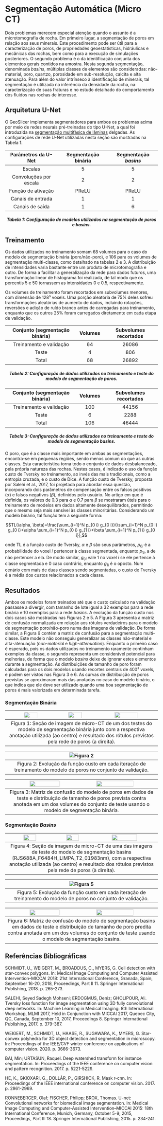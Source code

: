 # Segmentação Automática (Micro CT)

Dois problemas merecem especial atenção quando o assunto é a microtomografia de rocha. Em primeiro lugar, a segmentação de poros em relação aos seus minerais. Este procedimento pode ser útil para a caracterização de poros, de propriedades geoestatísticas, hidráulicas e mecânicas das rochas, bem como para a execução de simulações posteriores. O segundo problema é o da identificação conjunta dos elementos gerais contidos na amostra. Nesta segunda segmentação, denominada *basins*, múltiplas classes de elementos são consideradas: não-material, poro, quartzo, porosidade em sub-resolução, calcita e alta atenuação. Para além do valor intrínseco à identificação de minerais, tal segmentação é utilizada na inferência da densidade da rocha, na caracterização de suas fraturas e no estudo detalhado do comportamento dos fluidos nas rochas de interesse.

## Arquitetura U-Net

O GeoSlicer implementa segmentadores para ambos os problemas acima por meio de redes neurais pré-treinadas do tipo U-Net, a qual foi introduzida na [segmentação multifásica de lâminas](./automatic_thinSection.md) delgadas. As configurações de rede U-Net utilizadas nesta seção são mostradas na Tabela 1.

<center>

|Parâmetros da U-Net | Segmentação binária | Segmentação *basins*|
|:------------------:|:-------------------:|:--------------------:|
|Escalas | 5 | 5|
|Convoluções por escala | 2 | 2|
|Função de ativação | PReLU | PReLU|
|Canais de entrada | 1 | 1|
|Canais de saída | 1 | 6|

##### Tabela 1: Configuração de modelos utilizados na segmentação de poros e basins.

</center>

## Treinamento

Os dados utilizados no treinamento somam 68 volumes para o caso do modelo de segmentação binária (poro/não-poro), e 106 para os volumes de segmentação multi-classe, como detalhado na tabelas 2 e 3. A distribuição de intensidades varia bastante entre um produto de microtomografia e outro. De forma a facilitar a generalização da rede para dados futuros, uma transformação linear de histograma foi realizada, de tal modo que os percentis 5 e 50 tornassem as intensidades 0 e 0.5, respectivamente.

Os volumes de treinamento foram recortados em subvolumes menores, com dimensão de 128³ voxels. Uma porção aleatória de 75% deles sofreu transformações aleatórias de aumento de dados, incluindo rotações, reversões e adição de ruído branco antes de carregadas para treinamento, enquanto que os outros 25% foram carregados diretamente em cada etapa de validação.

<center>

|Conjunto (segmentação binária) | Volumes | Subvolumes recortados|
|:------------------:|:-------------------:|:--------------------:|
|Treinamento e validação | 64 | 26086|
|Teste | 4 | 806|
|Total | 68 | 26892|

##### Tabela 2: Configuração de dados utilizados no treinamento e teste do modelo de segmentação de poros.

</center>

<center>

|Conjunto (segmentação binária) | Volumes | Subvolumes recortados|
|:------------------:|:-------------------:|:--------------------:|
|Treinamento e validação | 100 | 44156|
|Teste | 6 | 2288|
|Total | 106 | 46444|

##### Tabela 3: Configuração de dados utilizados no treinamento e teste do modelo de segmentação *basins*.

</center>

O poro, que é a classe mais importante em ambas as segmentações, encontra-se em pequenas regiões, sendo menos comum do que as outras classes. Esta característica torna todo o conjunto de dados desbalanceado, pela própria natureza das rochas. Nestes casos, é indicado o uso da função custo de Tversky no treinamento, ao invés das mais tradicionais, como a entropia cruzada, e o custo de Dice. A função custo de Tversky, proposta por Salehi et al., 2017, foi projetada para abordar essa questão, incorporando dois parâmetros de compensação entre os falsos positivos ($\alpha$) e falsos negativos ($\beta$), definidos pelo usuário. No artigo em que é definida, os valores de 0.3 para $\alpha$ e 0.7 para $\beta$ se mostraram úteis para o treinamento de modelos em dados altamente desequilibrados, permitindo que o mesmo seja mais sensível às classes minoritárias. Considerando um modelo binário, tal função tem a seguinte forma:

$$TL(\alpha, \beta)=\frac{\sum_{i=1}^N p_{0 i} g_{0 i}}{\sum_{i=1}^N p_{0 i} g_{0 i}+\alpha \sum_{i=1}^N p_{0 i} g_{1 i}+\beta \sum_{i=1}^N p_{1 i} g_{0 i}},$$

onde TL é a função custo de Tversky, $\alpha$ e $\beta$ são seus parâmetros, $p_{0 i}$ é a probabilidade do voxel $i$ pertencer à classe segmentada, enquanto $p_{1 i}$, a de não pertencer a ela. De modo similar, $g_{0 i}$ vale 1 no voxel $i$ se ele pertence à classe segmentada e 0 caso contrário, enquanto $g_{1 i}$ é o oposto. Num cenário com mais de duas classes sendo segmentadas, o custo de Tversky é a média dos custos relacionados a cada classe.

## Resultados

Ambos os modelos foram treinados até que o custo calculado na validação passasse a divergir, com tamanho de lote igual a 32 exemplos para a rede binária e 10 exemplos para a rede *basins*. A evolução da função custo nos dois casos são mostradas nas Figuras 2 e 5. A Figura 3 apresenta a matriz de confusão normalizada em relação aos rótulos verdadeiros para o modelo de segmentação poro/não-poro numa das imagens de validação. De forma similar, a Figura 6 contém a matriz de confusão para a segmentação multi-classe. Este modelo não conseguiu generalizar as classes não-material e alta-atenuação (*non-material* e *high-attenuation*). Enquanto o primeiro caso é esperado, pois os dados utilizados no treinamento raramente continham exemplos da classe, o segundo representa um considerável potencial para melhorias, de forma que o modelo *basins* deixe de ignorar estes elementos durante a segmentação. As distribuições de tamanho de poro foram calculadas para os dois modelos usando recortes centrais de 400³ voxels, e podem ser vistos nas Figura 3 e 6. As curvas de distribuição de poros previstas se aproximaram mais das anotadas no caso do modelo binário, o que indica que ele deve ser utilizado quando uma boa segmentação de poros é mais valorizada em determinada tarefa.

### Segmentação Binária

| <img src="automatic_microCT_1.png" width="30%"><img src="automatic_microCT_2b.png" width="30%"><img src="automatic_microCT_3.png" width="39%"> |
|:-----------------------------------------------:|
| Figura 1: Seção de imagem de micro-CT de um dos testes do modelo de segmentação binária junto com a respectiva anotação utilizada (ao centro) e resultado dos rótulos previstos pela rede de poros (a direita).

| ![Figura 2](automatic_microCT_4.png) |
|:-----------------------------------------------:|
| Figura 2: Evolução da função custo em cada iteração de treinamento do modelo de poros no conjunto de validação.

| <img src="automatic_microCT_5.png" width="45%"><img src="automatic_microCT_6.png" width="50%"> |
|:-----------------------------------------------:|
| Figura 3: Matriz de confusão do modelo de poros em dados de teste e distribuição de tamanho de poros prevista contra anotada em um dos volumes do conjunto de teste usando o modelo de segmentação binária.

### Segmentação *Basins*

| <img src="automatic_microCT_7.png" width="29%"><img src="automatic_microCT_8b.png" width="29%"><img src="automatic_microCT_9.png" width="41%"> |
|:-----------------------------------------------:|
| Figura 4: Seção de imagem de micro-CT de uma das imagens de teste do modelo de segmentação basins (RJS688A_F6484H_LIMPA_T2_01983nm), com a respectiva anotação utilizada (ao centro) e resultado dos rótulos previstos pela rede de poros (à direita).

| ![Figura 5](automatic_microCT_10.png) |
|:-----------------------------------------------:|
| Figura 5: Evolução da função custo em cada iteração de treinamento do modelo de poros no conjunto de validação.

| <img src="automatic_microCT_11.png" width="45%"><img src="automatic_microCT_12.png" width="50%"> |
|:-----------------------------------------------:|
| Figura 6: Matriz de confusão do modelo de segmentação basins em dados de teste e distribuição de tamanho de poro predita contra anotada em um dos volumes do conjunto de teste usando o modelo de segmentação basins.


## Referências Bibliográficas

SCHMIDT, U., WEIGERT, M., BROADDUS, C., MYERS, G. Cell detection with star-convex polygons. In: Medical Image Computing and Computer Assisted Intervention–MICCAI 2018: 21st International Conference, Granada, Spain, September 16-20, 2018, Proceedings, Part II 11. Springer International Publishing, 2018. p. 265-273.

SALEHI, Seyed Sadegh Mohseni; ERDOGMUS, Deniz; GHOLIPOUR, Ali. Tversky loss function for image segmentation using 3D fully convolutional deep networks. In: Machine Learning in Medical Imaging: 8th International Workshop, MLMI 2017, Held in Conjunction with MICCAI 2017, Quebec City, QC, Canada, September 10, 2017, Proceedings 8. Springer International Publishing, 2017. p. 379-387.

WEIGERT, M., SCHMIDT, U., HAASE, R., SUGAWARA, K., MYERS, G. Star-convex polyhedra for 3D object detection and segmentation in microscopy. In: Proceedings of the IEEE/CVF winter conference on applications of computer vision. 2020. p. 3666-3673.

BAI, Min; URTASUN, Raquel. Deep watershed transform for instance segmentation. In: Proceedings of the IEEE conference on computer vision and pattern recognition. 2017. p. 5221-5229.

HE, K., GKIOXARI, G., DOLLÁR, P., GIRSHICK, R. Mask r-cnn. In: Proceedings of the IEEE international conference on computer vision. 2017. p. 2961-2969.

RONNEBERGER, Olaf; FISCHER, Philipp; BROX, Thomas. U-net: Convolutional networks for biomedical image segmentation. In: Medical Image Computing and Computer-Assisted Intervention–MICCAI 2015: 18th International Conference, Munich, Germany, October 5-9, 2015, Proceedings, Part III 18. Springer International Publishing, 2015. p. 234-241.
